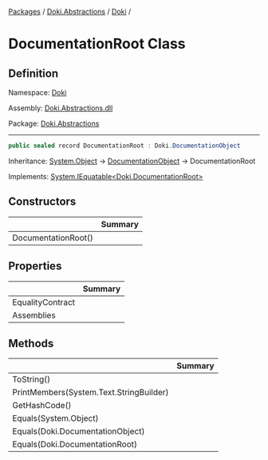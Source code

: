 [Packages](../../README.md) / [Doki.Abstractions](../README.md) / [Doki](README.md) / 

# DocumentationRoot Class

## Definition

Namespace: [Doki](README.md)

Assembly: [Doki.Abstractions.dll](../README.md)

Package: [Doki.Abstractions](https://www.nuget.org/packages/Doki.Abstractions)

---

```csharp
public sealed record DocumentationRoot : Doki.DocumentationObject
```

Inheritance: [System.Object](https://learn.microsoft.com/en-us/dotnet/api/System.Object) → [DocumentationObject](Doki.DocumentationObject.md) → DocumentationRoot

Implements: [System.IEquatable&lt;Doki.DocumentationRoot&gt;](https://learn.microsoft.com/en-us/dotnet/api/System.IEquatable&lt;Doki.DocumentationRoot&gt;)

## Constructors

|   |Summary|
|---|---|
|DocumentationRoot()||


## Properties

|   |Summary|
|---|---|
|EqualityContract||
|Assemblies||


## Methods

|   |Summary|
|---|---|
|ToString()||
|PrintMembers(System.Text.StringBuilder)||
|GetHashCode()||
|Equals(System.Object)||
|Equals(Doki.DocumentationObject)||
|Equals(Doki.DocumentationRoot)||


